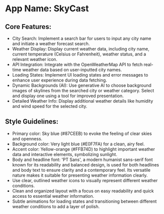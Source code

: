 # **App Name**: SkyCast

## Core Features:

- City Search: Implement a search bar for users to input any city name and initiate a weather forecast search.
- Weather Display: Display current weather data, including city name, current temperature (Celsius or Fahrenheit), weather status, and a relevant weather icon.
- API Integration: Integrate with the OpenWeatherMap API to fetch real-time weather data based on user-inputted city names.
- Loading States: Implement UI loading states and error messages to enhance user experience during data fetching.
- Dynamic Backgrounds (AI): Use generative AI to choose background images of skylines from the searched city or weather category. Select and display one using a tool for improved presentation.
- Detailed Weather Info: Display additional weather details like humidity and wind speed for the selected city.

## Style Guidelines:

- Primary color: Sky blue (#87CEEB) to evoke the feeling of clear skies and openness.
- Background color: Very light blue (#E0F7FA) for a clean, airy feel.
- Accent color: Yellow-orange (#FFB74D) to highlight important weather data and interactive elements, symbolizing sunlight.
- Body and headline font: 'PT Sans', a modern humanist sans-serif font known for its readability and balanced design, is used for both headlines and body text to ensure clarity and a contemporary feel. Its versatile nature makes it suitable for presenting weather information clearly.
- Use clear, outlined weather icons to visually represent different weather conditions.
- Clean and organized layout with a focus on easy readability and quick access to essential weather information.
- Subtle animations for loading states and transitioning between different weather conditions to add a layer of polish.